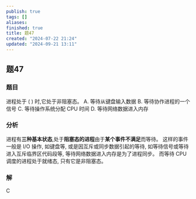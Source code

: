 ```yaml
---
publish: true
tags: []
aliases: 
finished: true
title: 题47
created: "2024-07-22 21:24"
updated: "2024-09-21 13:11"
---
```

## 题47
### 题目
进程处于 ( ) 时,它处于非阻塞态。
A. 等待从键盘输入数据 
B. 等待协作进程的一个信号
C. 等待操作系统分配 CPU 时间 
D. 等待网络数据进入内存
### 分析
进程有**三种基本状态**,处于**阻塞态的进程**由于**某个事件不满足**而等待。
这样的事件一般是 I/O 操作, 如键盘等, 或是因互斥或同步数据引起的等待, 如等待信号或等待进入互斥临界区代码段等, 等待网络数据进入内存是为了进程同步。
而等待 CPU 调度的进程处于就绪态, 只有它是非阻塞态。
### 解
C